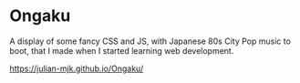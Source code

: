 # Ongaku
A display of some fancy CSS and JS, with Japanese 80s City Pop music to boot, that I made when I started learning web development.

https://julian-mjk.github.io/Ongaku/
